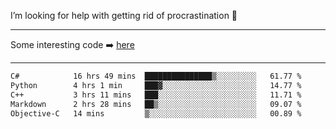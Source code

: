I’m looking for help with getting rid of procrastination 🤔

-----

Some interesting code :arrow_right: [here](https://github.com/zhen8838/playground)

-----

<!--START_SECTION:waka-->

```txt
C#            16 hrs 49 mins  ███████████████▒░░░░░░░░░   61.77 %
Python        4 hrs 1 min     ███▓░░░░░░░░░░░░░░░░░░░░░   14.77 %
C++           3 hrs 11 mins   ███░░░░░░░░░░░░░░░░░░░░░░   11.71 %
Markdown      2 hrs 28 mins   ██▒░░░░░░░░░░░░░░░░░░░░░░   09.07 %
Objective-C   14 mins         ▒░░░░░░░░░░░░░░░░░░░░░░░░   00.89 %
```

<!--END_SECTION:waka-->

<!--
**zhen8838/zhen8838** is a ✨ _special_ ✨ repository because its `README.md` (this file) appears on your GitHub profile.

Here are some ideas to get you started:

- 🔭 I’m currently working on ...
- 🌱 I’m currently learning ...
- 👯 I’m looking to collaborate on ...
 ...
- 💬 Ask me about ...
- 📫 How to reach me: ...
- 😄 Pronouns: ...
- ⚡ Fun fact: ...
-->
